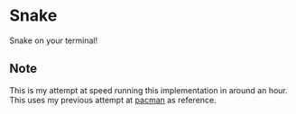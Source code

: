 # Snake
Snake on your terminal!

## Note
This is my attempt at speed running this implementation in around an hour. This
uses my previous attempt at [pacman](https://github.com/AravindVasudev/pacman)
as reference. 
